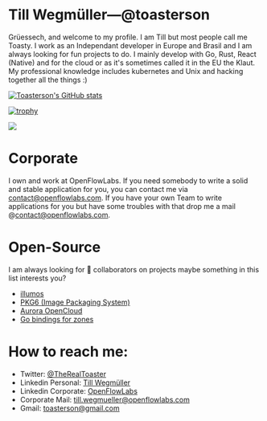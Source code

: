 # Till Wegmüller—@toasterson

Grüessech, and welcome to my profile. I am Till but most people call me Toasty. 
I work as an Independant developer in Europe and Brasil and 
I am always looking for fun projects to do. I mainly develop with Go, Rust, React (Native) 
and for the cloud or as it's sometimes called it in the EU the Klaut. 
My professional knowledge includes kubernetes and Unix and hacking together all the things :)

[![Toasterson's GitHub stats](https://github-readme-stats.vercel.app/api?username=Toasterson&show_icons=true&theme=dark)](https://github.com/anuraghazra/github-readme-stats)

[![trophy](https://github-profile-trophy.vercel.app/?username=toasterson&theme=onedark)](https://github.com/ryo-ma/github-profile-trophy)

![](https://komarev.com/ghpvc/?username=toasterson&color=blue)

# Corporate

I own and work at OpenFlowLabs. If you need somebody to write a solid 
and stable application for you, you can contact me via [contact@openflowlabs.com](mailto:contact@openflowlabs.com).
If you have your own Team to write applications for you but have some troubles with that 
drop me a mail @[contact@openflowlabs.com](mailto:contact@openflowlabs.com). 

# Open-Source

I am always looking for 👯 collaborators on projects maybe something in this list interests you?
- [illumos](https://www.illumos.org/)
- [PKG6 (Image Packaging System)](https://crates.io/crates/libips)
- [Aurora OpenCloud](https://git.wegmueller.it/OpenCloud/opencloud)
- [Go bindings for zones](https://git.wegmueller.it/Illumos/go-zone)

# How to reach me:

- Twitter: [@TheRealToaster](https://twitter.com/TheRealToaster)
- Linkedin Personal: [Till Wegmüller](https://www.linkedin.com/in/till-wegm%C3%BCller-825ba3131/)
- Linkedin Corporate: [OpenFlowLabs](https://www.linkedin.com/company/open-flow-labs/) 
- Corporate Mail: [till.wegmueller@openflowlabs.com](mailto:till.wegmueller@openflowlabs.com)
- Gmail: [toasterson@gmail.com](mailto:toasterson@gmail.com)

